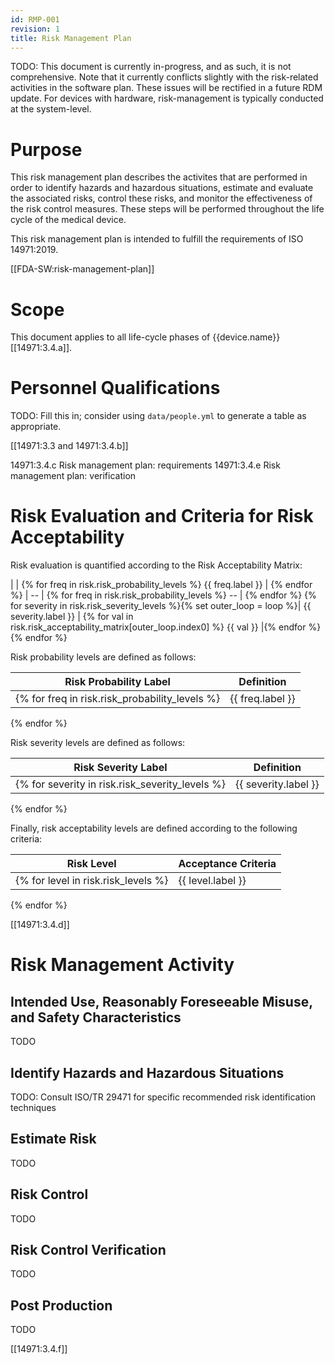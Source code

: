 ```yaml
---
id: RMP-001
revision: 1
title: Risk Management Plan
---
```


TODO: This document is currently in-progress, and as such, it is not comprehensive. Note that it currently conflicts slightly with the risk-related activities in the software plan. These issues will be rectified in a future RDM update. For devices with hardware, risk-management is typically conducted at the system-level.

# Purpose

This risk management plan describes the activites that are performed in order to identify hazards and hazardous situations, estimate and evaluate the associated risks, control these risks, and monitor the effectiveness of the risk control measures. These steps will be performed throughout the life cycle of the medical device.

This risk management plan is intended to fulfill the requirements of ISO 14971:2019.

[[FDA-SW:risk-management-plan]]

# Scope

This document applies to all life-cycle phases of {{device.name}} [[14971:3.4.a]].

# Personnel Qualifications

TODO: Fill this in; consider using `data/people.yml` to generate a table as appropriate.

[[14971:3.3 and 14971:3.4.b]]

14971:3.4.c Risk management plan: requirements
14971:3.4.e Risk management plan: verification

# Risk Evaluation and Criteria for Risk Acceptability

Risk evaluation is quantified according to the Risk Acceptability Matrix:

| | {% for freq in risk.risk_probability_levels %} {{ freq.label }} | {% endfor %}
| -- | {% for freq in risk.risk_probability_levels %} -- | {% endfor %}
{% for severity in risk.risk_severity_levels %}{% set outer_loop = loop %}| {{ severity.label }} | {% for val in risk.risk_acceptability_matrix[outer_loop.index0] %} {{ val }} |{% endfor %}
{% endfor %}

Risk probability levels are defined as follows:

| Risk Probability Label | Definition |
| --                     | --         |
{% for freq in risk.risk_probability_levels %}| {{ freq.label }} | {{ freq.description }} |
{% endfor %}

Risk severity levels are defined as follows:

| Risk Severity Label | Definition |
| --                     | --         |
{% for severity in risk.risk_severity_levels %}| {{ severity.label }} | {{ severity.description }} |
{% endfor %}

Finally, risk acceptability levels are defined according to the following
criteria:

| Risk Level | Acceptance Criteria |
| --                     | --         |
{% for level in risk.risk_levels %}| {{ level.label }} | {{ level.description }} |
{% endfor %}

[[14971:3.4.d]]

# Risk Management Activity

## Intended Use, Reasonably Foreseeable Misuse, and Safety Characteristics

TODO

## Identify Hazards and Hazardous Situations

TODO: Consult ISO/TR 29471 for specific recommended risk identification
techniques

## Estimate Risk

TODO

## Risk Control

TODO

## Risk Control Verification

TODO

## Post Production

TODO

[[14971:3.4.f]]